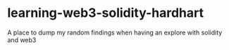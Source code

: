 # learning-web3-solidity-hardhart


A place to dump my random findings when having an explore with solidity and web3